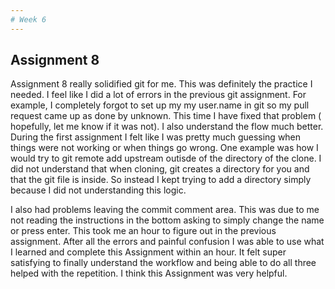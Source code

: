 ```yaml
---
# Week 6
---
```

## Assignment 8

  Assignment 8 really solidified git for me. This was definitely the practice I needed. I feel like I did a lot of errors in the previous git 
  assignment. For example, I completely forgot to set up my my user.name in git so my pull request came up as done by unknown. 
  This time I have fixed that problem ( hopefully, let me know if it was not).
  I also understand the flow much better. During the first assignment I felt like I was pretty much guessing when things were not working or when things go wrong.
  One example was how I would try to git remote add upstream outisde of the directory of the clone. I did not understand that when cloning, git creates a 
  directory for you and that the git file is inside. So instead I kept trying to add a directory simply because I did not understanding this logic. 
 
  I also had problems leaving the commit comment area. This was due to me not reading the instructions in the bottom asking to simply change the name or press enter. 
  This took me an hour to figure out in the previous assignment. After all the errors and painful confusion I was able to use what I learned and complete this Assignment within an hour. 
  It felt super satisfying to finally understand the workflow and being able to do all three helped with the repetition. I think this Assignment was very helpful.
  
